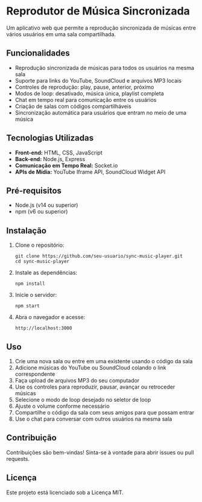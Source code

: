 # Reprodutor de Música Sincronizada

Um aplicativo web que permite a reprodução sincronizada de músicas entre vários usuários em uma sala compartilhada.

## Funcionalidades

- Reprodução sincronizada de músicas para todos os usuários na mesma sala
- Suporte para links do YouTube, SoundCloud e arquivos MP3 locais
- Controles de reprodução: play, pause, anterior, próximo
- Modos de loop: desativado, música única, playlist completa
- Chat em tempo real para comunicação entre os usuários
- Criação de salas com códigos compartilháveis
- Sincronização automática para usuários que entram no meio de uma música

## Tecnologias Utilizadas

- **Front-end:** HTML, CSS, JavaScript
- **Back-end:** Node.js, Express
- **Comunicação em Tempo Real:** Socket.io
- **APIs de Mídia:** YouTube Iframe API, SoundCloud Widget API

## Pré-requisitos

- Node.js (v14 ou superior)
- npm (v6 ou superior)

## Instalação

1. Clone o repositório:
   ```
   git clone https://github.com/seu-usuario/sync-music-player.git
   cd sync-music-player
   ```

2. Instale as dependências:
   ```
   npm install
   ```

3. Inicie o servidor:
   ```
   npm start
   ```

4. Abra o navegador e acesse:
   ```
   http://localhost:3000
   ```

## Uso

1. Crie uma nova sala ou entre em uma existente usando o código da sala
2. Adicione músicas do YouTube ou SoundCloud colando o link correspondente
3. Faça upload de arquivos MP3 do seu computador
4. Use os controles para reproduzir, pausar, avançar ou retroceder músicas
5. Selecione o modo de loop desejado no seletor de loop
6. Ajuste o volume conforme necessário
7. Compartilhe o código da sala com seus amigos para que possam entrar
8. Use o chat para conversar com outros usuários na mesma sala

## Contribuição

Contribuições são bem-vindas! Sinta-se à vontade para abrir issues ou pull requests.

## Licença

Este projeto está licenciado sob a Licença MIT.